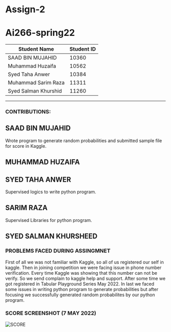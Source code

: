 # Assign-2

# Ai266-spring22


|      Student Name     | Student ID |
| --------------------- | ---------- |
|   SAAD BIN MUJAHID    |    10360   |
|   Muhammad Huzaifa    |    10562   |
|    Syed Taha Anwer    |    10384   |
|  Muhammad Sarim Raza  |    11311   |
| Syed Salman Khurshid  |    11260   |


---------------------------------------------

### CONTRIBUTIONS:

## SAAD BIN MUJAHID
Wrote program to generate random probabilities and submitted sample file for score in Kaggle.

## MUHAMMAD HUZAIFA


## SYED TAHA ANWER
Supervised logics to write python program.

## SARIM RAZA
Supervised Libraries for python program.

## SYED SALMAN KHURSHEED


### PROBLEMS FACED DURING ASSINGMNET

First of all we was not familiar with Kaggle, so all of us registered our self in kaggle. Then in joining competition we were facing issue
in phone number verification. Every time Kaggle was showing that this number can not be verify. So we send complain to kaggle help and support.
After some time we got registered in Tabular Playground Series May 2022. In last we faced some issues in writing python program to generate
probabilities but after focusing we successfully generated random probabilites by our python program.

### SCORE SCREENSHOT (7 MAY 2022)

![SCORE](https://user-images.githubusercontent.com/87540423/167255701-7f24abbc-6447-4f00-98e4-3309ee39db22.png)
